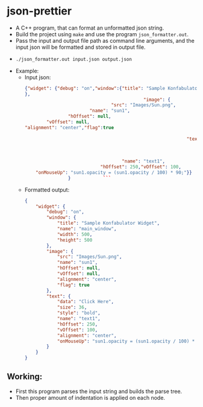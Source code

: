 # json-prettier
- A C++ program, that can format an unformatted json string.
- Build the project using `make` and use the program `json_formatter.out`.
- Pass the input and output file path as command line arguments, and the input json will be formatted and stored in output file.
- 
    ```bash
    ./json_formatter.out input.json output.json 
    ```
- Example:
    - Input json:
        ```JSON
        {"widget": {"debug": "on","window":{"title": "Sample Konfabulator Widget", "name": "main_window", "width": 500, "height": 500
        },
                                                    "image": { 
                                        "src": "Images/Sun.png",
                                "name": "sun1",
                        "hOffset": null,
                "vOffset": null,
        "alignment": "center","flag":true
                                                                            },
                                                                    "text": {
                                                                                    "data": "Click Here",
                                                                                                        "size": 36,
                                                                                                        "style": "bold",
                                            "name": "text1",
                                    "hOffset": 250,"vOffset": 100,                      "alignment": "center",
            "onMouseUp": "sun1.opacity = (sun1.opacity / 100) * 90;"}}
                        }            ```
    - Formatted output:
        ```JSON
        {
            "widget": {
                "debug": "on",
                "window": {
                    "title": "Sample Konfabulator Widget",
                    "name": "main_window",
                    "width": 500,
                    "height": 500
                },
                "image": {
                    "src": "Images/Sun.png",
                    "name": "sun1",
                    "hOffset": null,
                    "vOffset": null,
                    "alignment": "center",
                    "flag": true
                },
                "text": {
                    "data": "Click Here",
                    "size": 36,
                    "style": "bold",
                    "name": "text1",
                    "hOffset": 250,
                    "vOffset": 100,
                    "alignment": "center",
                    "onMouseUp": "sun1.opacity = (sun1.opacity / 100) * 90;"
                }
            }
        }        
        ```

## Working:
- First this program parses the input string and builds the parse tree.
- Then proper amount of indentation is applied on each node.
